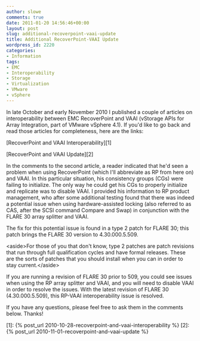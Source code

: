 ```yaml
---
author: slowe
comments: true
date: 2011-01-20 14:56:46+00:00
layout: post
slug: additional-recoverpoint-vaai-update
title: Additional RecoverPoint-VAAI Update
wordpress_id: 2220
categories:
- Information
tags:
- EMC
- Interoperability
- Storage
- Virtualization
- VMware
- vSphere
---
```


In late October and early November 2010 I published a couple of articles on interoperability between EMC RecoverPoint and VAAI (vStorage APIs for Array Integration, part of VMware vSphere 4.1). If you'd like to go back and read those articles for completeness, here are the links:

[RecoverPoint and VAAI Interoperability][1]  

[RecoverPoint and VAAI Update][2]

In the comments to the second article, a reader indicated that he'd seen a problem when using RecoverPoint (which I'll abbreviate as RP from here on) and VAAI. In this particular situation, his consistency groups (CGs) were failing to initialize. The only way he could get his CGs to properly initialize and replicate was to disable VAAI. I provided his information to RP product management, who after some additional testing found that there was indeed a potential issue when using hardware-assisted locking (also referred to as CAS, after the SCSI command Compare and Swap) in conjunction with the FLARE 30 array splitter and VAAI.

The fix for this potential issue is found in a type 2 patch for FLARE 30; this patch brings the FLARE 30 version to 4.30.000.5.509.

&lt;aside&gt;For those of you that don't know, type 2 patches are patch revisions that run through full qualification cycles and have formal releases. These are the sorts of patches that you should install when you can in order to stay current.&lt;/aside&gt;

If you are running a revision of FLARE 30 prior to 509, you could see issues when using the RP array splitter and VAAI, and you will need to disable VAAI in order to resolve the issues. With the latest revision of FLARE 30 (4.30.000.5.509), this RP-VAAI interoperability issue is resolved.

If you have any questions, please feel free to ask them in the comments below. Thanks!

[1]: {% post_url 2010-10-28-recoverpoint-and-vaai-interoperability %}
[2]: {% post_url 2010-11-01-recoverpoint-and-vaai-update %}
